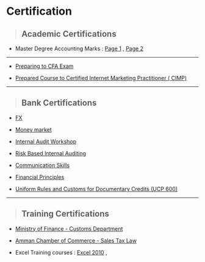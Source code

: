 # Certification



> ## Academic Certifications


- Master Degree Accounting Marks : [Page 1](https://github.com/nancyalaswad90/Certifications/blob/main/Master%20Marks%20Page%201.md) , [Page 2](https://github.com/nancyalaswad90/Certifications/blob/main/Page%202.md)




------------------------------


-  [Preparing to CFA Exam](https://github.com/nancyalaswad90/Certifications/blob/main/Preparing%20to%20CFA%20Exam.md)

- [Prepared Course to Certified Internet Marketing Practitioner ( CIMP)](https://github.com/nancyalaswad90/Certifications/blob/main/Prepared%20Course%20to%20Certified%20Internet%20Marketing%20Practitioner%20(%20CIMP).md)


-----------------------------


> ## Bank Certifications



- [FX ](https://github.com/nancyalaswad90/Certification-/blob/main/FX.md)



- [Money market](https://github.com/nancyalaswad90/Certifications/blob/main/Money%20market.md)


- [Internal Audit Workshop](https://github.com/nancyalaswad90/Certifications/blob/main/Internal%20Audit%20Workshop.md)

-  [Risk Based Internal Auditing](https://github.com/nancyalaswad90/Certifications/blob/main/Risk%20Based%20Internal%20Auditing.md)


- [Communication Skills ](https://github.com/nancyalaswad90/Certifications/blob/main/Communication%20Skills%20.md)


-  [Financial Principles](https://github.com/nancyalaswad90/Certifications/blob/main/Financial%20Principles.md)

- [Uniform Rules and Customs for Documentary Credits (UCP 600)](https://github.com/nancyalaswad90/Certifications/blob/main/Uniform%20Rules%20and%20Customs%20for%20Documentary%20Credits%20(UCP%20600).md)



-----------------------------


> ## Training Certifications


- [Ministry of Finance - Customs Department](https://github.com/nancyalaswad90/Certifications/blob/main/Ministry%20of%20Finance%20-%20Customs%20Department.md)


- [Amman Chamber of Commerce - Sales Tax Law](https://github.com/nancyalaswad90/Certifications/blob/main/Amman%20Chamber%20of%20Commerce%20-%20Sales%20Tax%20Law.md)




- Excel Training courses : [Excel 2010](https://github.com/nancyalaswad90/Certifications/blob/main/Excel%202010.md) , 

